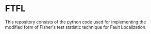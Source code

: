 # FTFL
This repository consists of the python code used for implementing the modified form of Fisher's test statistic technique for Fault Localization.

